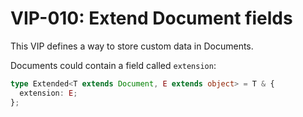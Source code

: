 # VIP-010: Extend Document fields

This VIP defines a way to store custom data in Documents.

Documents could contain a field called `extension`:

```ts
type Extended<T extends Document, E extends object> = T & {
  extension: E;
};
```
